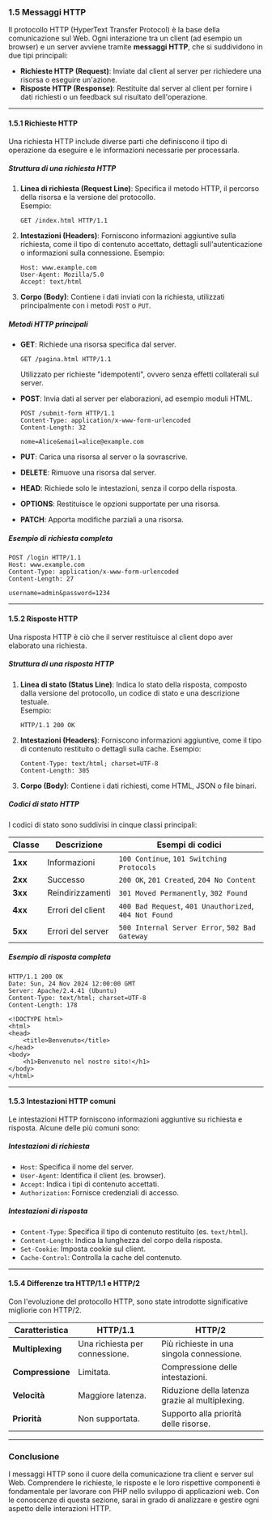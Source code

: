 ### **1.5 Messaggi HTTP**

Il protocollo HTTP (HyperText Transfer Protocol) è la base della comunicazione sul Web. Ogni interazione tra un client (ad esempio un browser) e un server avviene tramite **messaggi HTTP**, che si suddividono in due tipi principali: 

- **Richieste HTTP (Request)**: Inviate dal client al server per richiedere una risorsa o eseguire un'azione.
- **Risposte HTTP (Response)**: Restituite dal server al client per fornire i dati richiesti o un feedback sul risultato dell'operazione.

---

#### **1.5.1 Richieste HTTP**

Una richiesta HTTP include diverse parti che definiscono il tipo di operazione da eseguire e le informazioni necessarie per processarla.

##### **Struttura di una richiesta HTTP**

1. **Linea di richiesta (Request Line)**: Specifica il metodo HTTP, il percorso della risorsa e la versione del protocollo.  
   Esempio:
   ```http
   GET /index.html HTTP/1.1
   ```

2. **Intestazioni (Headers)**: Forniscono informazioni aggiuntive sulla richiesta, come il tipo di contenuto accettato, dettagli sull'autenticazione o informazioni sulla connessione.
   Esempio:
   ```http
   Host: www.example.com
   User-Agent: Mozilla/5.0
   Accept: text/html
   ```

3. **Corpo (Body)**: Contiene i dati inviati con la richiesta, utilizzati principalmente con i metodi `POST` o `PUT`.

##### **Metodi HTTP principali**

- **GET**: Richiede una risorsa specifica dal server.
  ```http
  GET /pagina.html HTTP/1.1
  ```
  Utilizzato per richieste "idempotenti", ovvero senza effetti collaterali sul server.

- **POST**: Invia dati al server per elaborazioni, ad esempio moduli HTML.
  ```http
  POST /submit-form HTTP/1.1
  Content-Type: application/x-www-form-urlencoded
  Content-Length: 32

  nome=Alice&email=alice@example.com
  ```

- **PUT**: Carica una risorsa al server o la sovrascrive.
- **DELETE**: Rimuove una risorsa dal server.
- **HEAD**: Richiede solo le intestazioni, senza il corpo della risposta.
- **OPTIONS**: Restituisce le opzioni supportate per una risorsa.
- **PATCH**: Apporta modifiche parziali a una risorsa.

##### **Esempio di richiesta completa**

```http
POST /login HTTP/1.1
Host: www.example.com
Content-Type: application/x-www-form-urlencoded
Content-Length: 27

username=admin&password=1234
```

---

#### **1.5.2 Risposte HTTP**

Una risposta HTTP è ciò che il server restituisce al client dopo aver elaborato una richiesta.

##### **Struttura di una risposta HTTP**

1. **Linea di stato (Status Line)**: Indica lo stato della risposta, composto dalla versione del protocollo, un codice di stato e una descrizione testuale.  
   Esempio:
   ```http
   HTTP/1.1 200 OK
   ```

2. **Intestazioni (Headers)**: Forniscono informazioni aggiuntive, come il tipo di contenuto restituito o dettagli sulla cache.
   Esempio:
   ```http
   Content-Type: text/html; charset=UTF-8
   Content-Length: 305
   ```

3. **Corpo (Body)**: Contiene i dati richiesti, come HTML, JSON o file binari.

##### **Codici di stato HTTP**

I codici di stato sono suddivisi in cinque classi principali:

| Classe    | Descrizione                          | Esempi di codici |
|-----------|--------------------------------------|------------------|
| **1xx**   | Informazioni                         | `100 Continue`, `101 Switching Protocols` |
| **2xx**   | Successo                             | `200 OK`, `201 Created`, `204 No Content` |
| **3xx**   | Reindirizzamenti                     | `301 Moved Permanently`, `302 Found` |
| **4xx**   | Errori del client                    | `400 Bad Request`, `401 Unauthorized`, `404 Not Found` |
| **5xx**   | Errori del server                    | `500 Internal Server Error`, `502 Bad Gateway` |

##### **Esempio di risposta completa**

```http
HTTP/1.1 200 OK
Date: Sun, 24 Nov 2024 12:00:00 GMT
Server: Apache/2.4.41 (Ubuntu)
Content-Type: text/html; charset=UTF-8
Content-Length: 178

<!DOCTYPE html>
<html>
<head>
    <title>Benvenuto</title>
</head>
<body>
    <h1>Benvenuto nel nostro sito!</h1>
</body>
</html>
```

---

#### **1.5.3 Intestazioni HTTP comuni**

Le intestazioni HTTP forniscono informazioni aggiuntive su richiesta e risposta. Alcune delle più comuni sono:

##### **Intestazioni di richiesta**
- `Host`: Specifica il nome del server.
- `User-Agent`: Identifica il client (es. browser).
- `Accept`: Indica i tipi di contenuto accettati.
- `Authorization`: Fornisce credenziali di accesso.

##### **Intestazioni di risposta**
- `Content-Type`: Specifica il tipo di contenuto restituito (es. `text/html`).
- `Content-Length`: Indica la lunghezza del corpo della risposta.
- `Set-Cookie`: Imposta cookie sul client.
- `Cache-Control`: Controlla la cache del contenuto.

---

#### **1.5.4 Differenze tra HTTP/1.1 e HTTP/2**

Con l'evoluzione del protocollo HTTP, sono state introdotte significative migliorie con HTTP/2.  

| Caratteristica        | HTTP/1.1                          | HTTP/2                            |
|-----------------------|------------------------------------|------------------------------------|
| **Multiplexing**      | Una richiesta per connessione.    | Più richieste in una singola connessione. |
| **Compressione**      | Limitata.                         | Compressione delle intestazioni.  |
| **Velocità**          | Maggiore latenza.                 | Riduzione della latenza grazie al multiplexing. |
| **Priorità**          | Non supportata.                   | Supporto alla priorità delle risorse. |

---

### **Conclusione**

I messaggi HTTP sono il cuore della comunicazione tra client e server sul Web. Comprendere le richieste, le risposte e le loro rispettive componenti è fondamentale per lavorare con PHP nello sviluppo di applicazioni web. Con le conoscenze di questa sezione, sarai in grado di analizzare e gestire ogni aspetto delle interazioni HTTP.